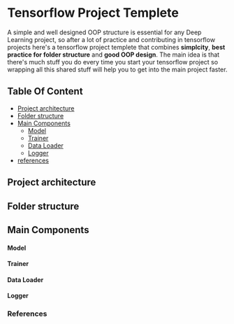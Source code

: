 # Tensorflow Project Templete
A simple and well designed OOP structure is essential for any Deep Learning project, so after a lot of practice and contributing in tensorflow projects here's a tensorflow project templete that combines   **simplcity**, **best practice for folder structure** and **good OOP design**.
The main idea is that there's much stuff you do every time you start your tensorflow project so wrapping all this shared stuff will help you to get into the main project faster.

## Table Of Content
-  [Project architecture](https://github.com/Mrgemy95/Tensorflow-Project-Templete#project-architecture-1)
-  [Folder structure](https://github.com/Mrgemy95/Tensorflow-Project-Templete#folder-structure-1)
-  [ Main Components](https://github.com/Mrgemy95/Tensorflow-Project-Templete#main-components-1)
    -  [Model](https://github.com/Mrgemy95/Tensorflow-Project-Templete#model-1)
    -  [Trainer](https://github.com/Mrgemy95/Tensorflow-Project-Templete#ptrainer-1)
    -  [Data Loader](https://github.com/Mrgemy95/Tensorflow-Project-Templete#data-loader-1)
    -  [Logger](https://github.com/Mrgemy95/Tensorflow-Project-Templete#logger-1)
-  [references](https://github.com/Mrgemy95/Tensorflow-Project-Templete#references)

Project architecture 
--------------


Folder structure
--------------


Main Components
--------------
#### Model

#### Trainer
#### Data Loader
#### Logger


### References
